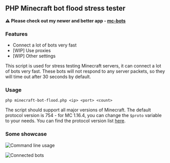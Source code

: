 ## PHP Minecraft bot flood stress tester
**⚠ Please check out my newer and better app - [mc-bots](https://github.com/crpmax/mc-bots)**

### Features
* Connect a lot of bots very fast
* [WIP] Use proxies
* [WIP] Other settings

This script is used for stress testing Minecraft servers,
it can connect a lot of bots very fast.
These bots will not respond to any server packets,
so they will time out after 30 seconds by default.

### Usage
`php minecraft-bot-flood.php <ip> <port> <count>`

The script should support all major versions of Minecraft.
The default protocol version is 754 - for MC 1.16.4,
you can change the `$proto` variable to your needs.
You can find the protocol version list [here](https://wiki.vg/Protocol_version_numbers).

### Some showcase

![Command line usage](https://up.frantajaros.cz/62t1qsxmn1.gif "Command line usage")

![Connected bots](https://up.frantajaros.cz/2uqotmk05l "Connected bots")
